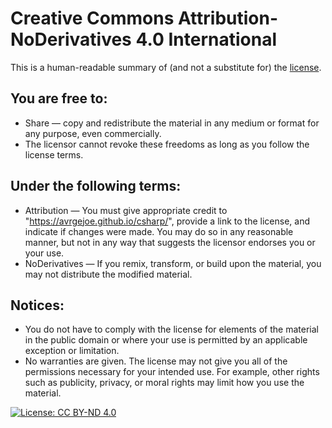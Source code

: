 # Creative Commons Attribution-NoDerivatives 4.0 International

This is a human-readable summary of (and not a substitute for) the [license](https://creativecommons.org/licenses/by-nd/4.0/).

## You are free to:
- Share — copy and redistribute the material in any medium or format for any purpose, even commercially.
- The licensor cannot revoke these freedoms as long as you follow the license terms.

## Under the following terms:
- Attribution — You must give appropriate credit to "https://avrgejoe.github.io/csharp/", provide a link to the license, and indicate if changes were made. You may do so in any reasonable manner, but not in any way that suggests the licensor endorses you or your use.
- NoDerivatives — If you remix, transform, or build upon the material, you may not distribute the modified material.

## Notices:
- You do not have to comply with the license for elements of the material in the public domain or where your use is permitted by an applicable exception or limitation.
- No warranties are given. The license may not give you all of the permissions necessary for your intended use. For example, other rights such as publicity, privacy, or moral rights may limit how you use the material.

[![License: CC BY-ND 4.0](https://img.shields.io/badge/License-CC%20BY--ND-lightgrey.svg)](https://creativecommons.org/licenses/by-nd/4.0/)
